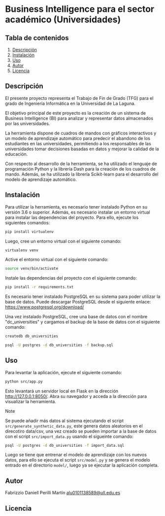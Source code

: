 # Business Intelligence para el sector académico (Universidades)

## Tabla de contenidos
1. [Descripción](#Descripción)
2. [Instalación](#Instalación)
3. [Uso](#Uso)
4. [Autor](#Autor)
5. [Licencia](#Licencia)


## Descripción
El presente proyecto representa el Trabajo de Fin de Grado (TFG) para el grado de Ingeniería Informática en la Universidad de La Laguna. 

El objetivo principal de este proyecto es la creación de un sistema de Business Intelligence (BI) para analizar y representar datos almacenados por las universidades. 

La herramienta dispone de cuadros de mandos con gráficos interactivos y un modelo de aprendizaje automático para predecir el abandono de los estudiantes en las universidades, permitiendo a los responsables de las universidades tomar decisiones basadas en datos y mejorar la calidad de la educación.

Con respecto al desarrollo de la herramienta, se ha utilizado el lenguaje de programación Python y la librería Dash para la creación de los cuadros de mando. Además, se ha utilizado la librería Scikit-learn para el desarrollo del modelo de aprendizaje automático.

## Instalación
Para utilizar la herramienta, es necesario tener instalado Python en su versión 3.6 o superior. Además, es necesario instalar un entorno virtual para instalar las dependencias del proyecto. Para ello, ejecute los siguientes comandos:

```bash
pip install virtualenv
```

Luego, cree un entorno virtual con el siguiente comando:

```bash
virtualenv venv
```

Active el entorno virtual con el siguiente comando:

```bash
source venv/bin/activate
```

Instale las dependencias del proyecto con el siguiente comando:

```bash
pip install -r requirements.txt
```
Es necesario tener instalado PostgreSQL en su sistema para poder utilizar la base de datos. Puede descargar PostgreSQL desde el siguiente enlace: https://www.postgresql.org/download/

Una vez instalado PostgreSQL, cree una base de datos con el nombre "dc_universities" y cargamos el backup de la base de datos con el siguiente comando:
  
  ```bash
  createdb db_universities
  ```

  ```bash
  psql -U postgres -d db_universities -f backup.sql
  ```

## Uso
Para levantar la aplicación, ejecute el siguiente comando:

```bash
python src/app.py
```

Esto levantará un servidor local en Flask en la dirección http://127.0.0.1:8050/. Abra su navegador y acceda a la dirección para visualizar la herramienta.


> [!NOTE]
> Se puede añadir más datos al sistema ejecutando el script `src/generate_synthetic_data.py`, este genera datos aleatorios en el direcotiro data/csv, una vez creado se pueden importar a la base de datos con el script `src/import_data.py` usando el sigueinte comando:

```bash
psql -U postgres -d db_universities -f import_data.sql
```
Luego se tiene que entrenar el modelo de aprendizaje con los nuevos datos, para ello se ejecuta el script `src/model.py` y se genera el modelo entrado en el directorio `model/`, luego ya se ejecutar la aplicación completa.


## Autor

Fabrizzio Daniell Perilli Martín 
alu0101138589@ull.edu.es

## Licencia









